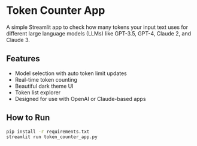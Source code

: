 # Token Counter App

A simple Streamlit app to check how many tokens your input text uses for different large language models (LLMs) like GPT-3.5, GPT-4, Claude 2, and Claude 3.

## Features

- Model selection with auto token limit updates
- Real-time token counting
- Beautiful dark theme UI
- Token list explorer
- Designed for use with OpenAI or Claude-based apps

## How to Run

```bash
pip install -r requirements.txt
streamlit run token_counter_app.py
